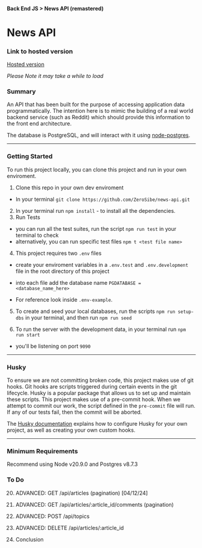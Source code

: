 #### Back End JS > News API (remastered)

# News API

### Link to hosted version

[Hosted version](https://news-api-apvv.onrender.com/api/)

_Please Note it may take a while to load_

### Summary

An API that has been built for the purpose of accessing application data programmatically. The intention here is to mimic the building of a real world backend service (such as Reddit) which should provide this information to the front end architecture.

The database is PostgreSQL, and will interact with it using [node-postgres](https://node-postgres.com/).

---

### Getting Started

To run this project locally, you can clone this project and run in your own enviroment.

1. Clone this repo in your own dev enviroment

- In your terminal `git clone https://github.com/ZeroSibe/news-api.git `

2. In your terminal run `npm install` - to install all the dependencies.
3. Run Tests

- you can run all the test suites, run the script `npm run test` in your terminal to check
- alternatively, you can run specific test files `npm t <test file name>`

4. This project requires two `.env` files

- create your enviroment variables in a `.env.test` and `.env.development` file in the root directory of this project

- into each file add the database name `PGDATABASE = <database_name_here>`

- For reference look inside `.env-example`.

5. To create and seed your local databases, run the scripts `npm run setup-dbs` in your terminal, and then run `npm run seed`

6. To run the server with the development data, in your terminal run `npm run start`

- you'll be listening on port `9090`

---

### Husky

To ensure we are not committing broken code, this project makes use of git hooks. Git hooks are scripts triggered during certain events in the git lifecycle. Husky is a popular package that allows us to set up and maintain these scripts. This project makes use of a pre-commit hook. When we attempt to commit our work, the script defined in the `pre-commit` file will run. If any of our tests fail, then the commit will be aborted.

The [Husky documentation](https://typicode.github.io/husky/#/) explains how to configure Husky for your own project, as well as creating your own custom hooks.

---

### Minimum Requirements

Recommend using Node v20.9.0 and Postgres v8.7.3

### To Do

20. ADVANCED: GET /api/articles (pagination) [04/12/24]

21. ADVANCED: GET /api/articles/:article_id/comments (pagination)

22. ADVANCED: POST /api/topics

23. ADVANCED: DELETE /api/articles/:article_id

24. Conclusion
